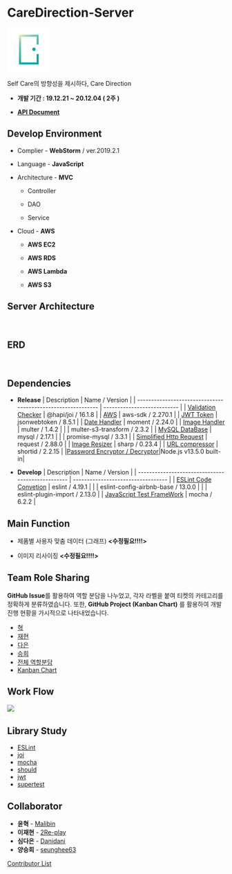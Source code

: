# CareDirection-Server

<img src="resource/logo.png" width="100">

Self Care의 방향성을 제시하다, Care Direction

- **개발 기간 : 19.12.21 ~ 20.12.04 ( 2주 )**

- **[API Document](https://github.com/CareDirection/CareDirection-Server/wiki)**

  

## Develop Environment

- Complier - **WebStorm** / ver.2019.2.1

- Language - **JavaScript**

 - Architecture - **MVC**
   + Controller

   + DAO

   + Service

- Cloud - **AWS**
  + **AWS EC2**
  
  + **AWS RDS**
  
  + **AWS Lambda**
  
  + **AWS S3**
  
    

## Server Architecture

<img src="">



## ERD

<img src="">



## Dependencies

* **Release**
| Description                                                  | Name / Version              |
| ------------------------------------------------------------ | --------------------------- |
| [Validation Checker](https://hapi.dev/family/joi/)           | @hapi/joi / 16.1.8          |
| [AWS](https://docs.aws.amazon.com/sdk-for-javascript/v2/developer-guide/welcome.html) | aws-sdk / 2.270.1           |
| [JWT Token](https://www.npmjs.com/package/jsonwebtoken)      | jsonwebtoken / 8.5.1        |
| [Date Handler](https://momentjs.com/docs/)                   | moment / 2.24.0             |
| [Image Handler]()                                            | multer / 1.4.2              |
|                                                              | multer-s3-transform / 2.3.2 |
| [MySQL DataBase]()                                           | mysql / 2.17.1              |
|                                                              | promise-mysql / 3.3.1       |
| [Simplified Http Request](https://www.npmjs.com/package/request) | request / 2.88.0            |
| [Image Resizer](https://sharp.pixelplumbing.com/en/stable/)  | sharp / 0.23.4              |
| [URL compressor](https://www.npmjs.com/package/shortid)      | shortid / 2.2.15            |
|[Password Encryptor / Decryptor](https://nodejs.org/api/crypto.html)|Node.js v13.5.0 built-in|

* **Develop**
| Description                                       | Name / Version                     |
| ------------------------------------------------- | ---------------------------------- |
| [ESLint Code Convetion]()                         | eslint / 4.19.1                    |
|                                                   | eslint-config-airbnb-base / 13.0.0 |
|                                                   | eslint-plugin-import / 2.13.0      |
| [JavaScript Test FrameWork](https://mochajs.org/) | mocha / 6.2.2                      |



## Main Function

* 제품별 사용자 맞춤 데이터 (그래프)     **<수정필요!!!!>**

* 이미지 리사이징                                **<수정필요!!!!>**



## Team Role Sharing

**GitHub Issue**를 활용하여 역할 분담을 나누었고, 각자 라벨을 붙여 티켓의 카테고리를 정확하게 분류하였습니다. 
또한,  **GitHub Project (Kanban Chart)** 를 활용하여 개발 진행 현황을 가시적으로 나타내었습니다.

* [혁](https://github.com/CareDirection/CareDirection-Server/issues?q=is%3Aissue+is%3Aclosed+label%3A%ED%98%81)
* [재현](https://github.com/CareDirection/CareDirection-Server/issues?q=is%3Aissue+is%3Aclosed+label%3A%EC%9E%AC%ED%98%84)
* [다은](https://github.com/CareDirection/CareDirection-Server/issues?q=is%3Aissue+is%3Aclosed+label%3A%EB%8B%A4%EC%9D%80)
* [승희](https://github.com/CareDirection/CareDirection-Server/issues?q=is%3Aissue+is%3Aclosed+label%3A%EC%8A%B9%ED%9D%AC)
* [전체 역할분담](https://github.com/CareDirection/CareDirection-Server/issues?q=is%3Aissue+is%3Aclosed)
* [Kanban Chart](https://github.com/orgs/CareDirection/projects/1?card_filter_query=label%3Aserver)



## Work Flow
<img src="resource/workflow.png">




## Library Study

* [ESLint](./study/ESLint.md)
* [joi](./study/joi.md)
* [mocha](./study/mocha.md)
* [should](./study/should.md)
* [jwt](./study/jwt.md)
* [supertest](./study/supertest.md)




## Collaborator

* **윤혁** - [Malibin](https://github.com/nightmare73)
* **이재현** - [2Re-play](https://github.com/2Re-play)
* **심다은** - [Danidani](https://github.com/DaEunShim)
* **양승희** - [seunghee63](https://github.com/seunghee63)

[Contributor List](https://github.com/CareDirection/CareDirection-Server/graphs/contributors)




